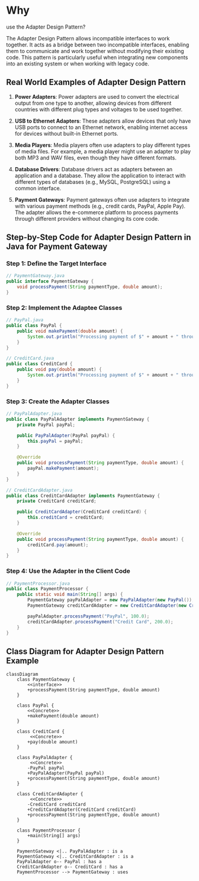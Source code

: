 # Why
use the Adapter Design Pattern?

The Adapter Design Pattern allows incompatible interfaces to work together. It acts as a bridge between two incompatible interfaces, enabling them to communicate and work together without modifying their existing code. This pattern is particularly useful when integrating new components into an existing system or when working with legacy code.

## Real World Examples of Adapter Design Pattern

1. **Power Adapters**: Power adapters are used to convert the electrical output from one type to another, allowing devices from different countries with different plug types and voltages to be used together.

2. **USB to Ethernet Adapters**: These adapters allow devices that only have USB ports to connect to an Ethernet network, enabling internet access for devices without built-in Ethernet ports.

3. **Media Players**: Media players often use adapters to play different types of media files. For example, a media player might use an adapter to play both MP3 and WAV files, even though they have different formats.

4. **Database Drivers**: Database drivers act as adapters between an application and a database. They allow the application to interact with different types of databases (e.g., MySQL, PostgreSQL) using a common interface.

5. **Payment Gateways**: Payment gateways often use adapters to integrate with various payment methods (e.g., credit cards, PayPal, Apple Pay). The adapter allows the e-commerce platform to process payments through different providers without changing its core code.


## Step-by-Step Code for Adapter Design Pattern in Java for Payment Gateway

### Step 1: Define the Target Interface
```java
// PaymentGateway.java
public interface PaymentGateway {
    void processPayment(String paymentType, double amount);
}
```

### Step 2: Implement the Adaptee Classes
```java
// PayPal.java
public class PayPal {
    public void makePayment(double amount) {
        System.out.println("Processing payment of $" + amount + " through PayPal.");
    }
}

// CreditCard.java
public class CreditCard {
    public void pay(double amount) {
        System.out.println("Processing payment of $" + amount + " through Credit Card.");
    }
}
```

### Step 3: Create the Adapter Classes
```java
// PayPalAdapter.java
public class PayPalAdapter implements PaymentGateway {
    private PayPal payPal;

    public PayPalAdapter(PayPal payPal) {
        this.payPal = payPal;
    }

    @Override
    public void processPayment(String paymentType, double amount) {
        payPal.makePayment(amount);
    }
}

// CreditCardAdapter.java
public class CreditCardAdapter implements PaymentGateway {
    private CreditCard creditCard;

    public CreditCardAdapter(CreditCard creditCard) {
        this.creditCard = creditCard;
    }

    @Override
    public void processPayment(String paymentType, double amount) {
        creditCard.pay(amount);
    }
}
```

### Step 4: Use the Adapter in the Client Code
```java
// PaymentProcessor.java
public class PaymentProcessor {
    public static void main(String[] args) {
        PaymentGateway payPalAdapter = new PayPalAdapter(new PayPal());
        PaymentGateway creditCardAdapter = new CreditCardAdapter(new CreditCard());

        payPalAdapter.processPayment("PayPal", 100.0);
        creditCardAdapter.processPayment("Credit Card", 200.0);
    }
}
```


## Class Diagram for Adapter Design Pattern Example

```mermaid
classDiagram
    class PaymentGateway {
        <<interface>>
        +processPayment(String paymentType, double amount)
    }

    class PayPal {
        <<Concrete>>
        +makePayment(double amount)
    }

    class CreditCard {
         <<Concrete>>
        +pay(double amount)
    }

    class PayPalAdapter {
         <<Concrete>>
        -PayPal payPal
        +PayPalAdapter(PayPal payPal)
        +processPayment(String paymentType, double amount)
    }

    class CreditCardAdapter {
         <<Concrete>>
        -CreditCard creditCard
        +CreditCardAdapter(CreditCard creditCard)
        +processPayment(String paymentType, double amount)
    }

    class PaymentProcessor {
        +main(String[] args)
    }

    PaymentGateway <|.. PayPalAdapter : is a
    PaymentGateway <|.. CreditCardAdapter : is a
    PayPalAdapter o-- PayPal : has a
    CreditCardAdapter o-- CreditCard : has a
    PaymentProcessor --> PaymentGateway : uses
```
